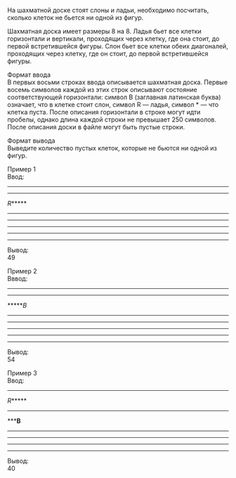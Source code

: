На шахматной доске стоят слоны и ладьи, необходимо посчитать, сколько клеток не бьется ни одной из фигур.  

Шахматная доска имеет размеры 8 на 8. Ладья бьет все клетки горизонтали и вертикали, проходящих через клетку, где она стоит, до первой встретившейся фигуры. Слон бьет все клетки обеих диагоналей, проходящих через клетку, где он стоит, до первой встретившейся фигуры.

Формат ввода  
В первых восьми строках ввода описывается шахматная доска. Первые восемь символов каждой из этих строк описывают состояние соответствующей горизонтали: символ B (заглавная латинская буква) означает, что в клетке стоит слон, символ R — ладья, символ * — что клетка пуста. После описания горизонтали в строке могут идти пробелы, однако длина каждой строки не превышает 250 символов. После описания доски в файле могут быть пустые строки.

Формат вывода  
Выведите количество пустых клеток, которые не бьются ни одной из фигур.

Пример 1  
Ввод:  
  ********  
********  
*R******  
********  
********  
********  
********  
********  
Вывод:  
49

Пример 2  
Вввод:  
********  
********  
******B*  
********  
********  
********  
********  
********  
Вывод:  
54  

Пример 3  
Ввод:  
********  
*R******  
********  
*****B**  
********   
********  
********  
********  
Вывод:  
40

